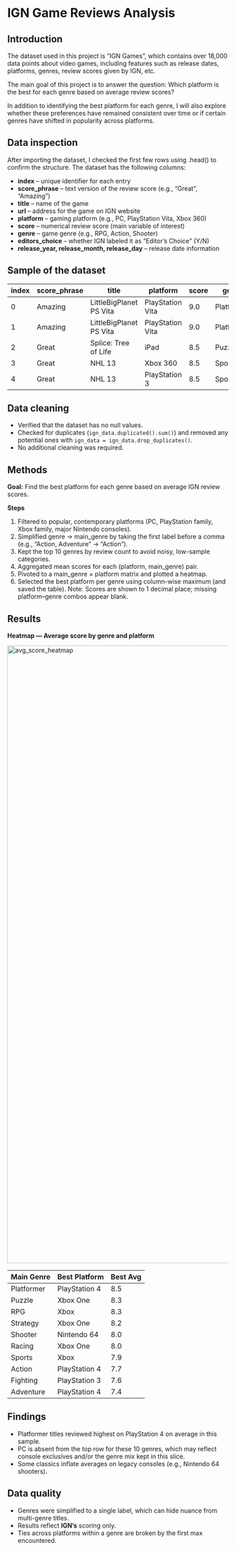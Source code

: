 # IGN Game Reviews Analysis

## Introduction
The dataset used in this project is “IGN Games”, which contains over 18,000 data points about video games, including features such as release dates, platforms, genres, review scores given by IGN, etc.

The main goal of this project is to answer the question:
Which platform is the best for each genre based on average review scores?

In addition to identifying the best platform for each genre, I will also explore whether these preferences have remained consistent over time or if certain genres have shifted in popularity across platforms.

## Data inspection
After importing the dataset, I checked the first few rows using .head() to confirm the structure. The dataset has the following columns:

- **index** – unique identifier for each entry  
- **score_phrase** – text version of the review score (e.g., “Great”, “Amazing”)  
- **title** – name of the game  
- **url** – address for the game on IGN website  
- **platform** – gaming platform (e.g., PC, PlayStation Vita, Xbox 360)  
- **score** – numerical review score (main variable of interest)  
- **genre** – game genre (e.g., RPG, Action, Shooter)  
- **editors_choice** – whether IGN labeled it as “Editor’s Choice” (Y/N)  
- **release_year, release_month, release_day** – release date information

## Sample of the dataset

| index | score_phrase | title                   | platform        | score | genre      | editors_choice | release_year |
|-------|--------------|-------------------------|-----------------|-------|------------|----------------|--------------|
| 0     | Amazing      | LittleBigPlanet PS Vita | PlayStation Vita| 9.0   | Platformer | Y              | 2012         |
| 1     | Amazing      | LittleBigPlanet PS Vita | PlayStation Vita| 9.0   | Platformer | Y              | 2012         |
| 2     | Great        | Splice: Tree of Life    | iPad            | 8.5   | Puzzle     | N              | 2012         |
| 3     | Great        | NHL 13                  | Xbox 360        | 8.5   | Sports     | N              | 2012         |
| 4     | Great        | NHL 13                  | PlayStation 3   | 8.5   | Sports     | N              | 2012         |

## Data cleaning
- Verified that the dataset has no null values.
- Checked for duplicates (`ign_data.duplicated().sum()`) and removed any potential ones with `ign_data = ign_data.drop_duplicates()`.
- No additional cleaning was required.

## Methods
**Goal:** Find the best platform for each genre based on average IGN review scores.

**Steps**
1) Filtered to popular, contemporary platforms (PC, PlayStation family, Xbox family, major Nintendo consoles).
2) Simplified genre -> main_genre by taking the first label before a comma (e.g., “Action, Adventure” -> “Action”).
3) Kept the top 10 genres by review count to avoid noisy, low-sample categories.
4) Aggregated mean scores for each (platform, main_genre) pair.
5) Pivoted to a main_genre × platform matrix and plotted a heatmap.
6) Selected the best platform per genre using column-wise maximum (and saved the table).
   Note: Scores are shown to 1 decimal place; missing platform–genre combos appear blank.

## Results
**Heatmap — Average score by genre and platform**

<img width="2207" height="1402" alt="avg_score_heatmap" src="https://github.com/user-attachments/assets/ab97013a-4a5d-4859-9f62-5a3239d4c1e9" />

| Main Genre | Best Platform | Best Avg |
|------------|---------------|----------|
|Platformer  |PlayStation 4  | 8.5      |
|Puzzle      |Xbox One       | 8.3      |
|RPG         |Xbox           | 8.3      |
|Strategy    |Xbox One       | 8.2      |
|Shooter     |Nintendo 64    | 8.0      |
|Racing      |Xbox One       | 8.0      |
|Sports      |Xbox           | 7.9      |
|Action      |PlayStation 4  | 7.7      |
|Fighting    |PlayStation 3  | 7.6      |
|Adventure   |PlayStation 4  | 7.4      |

## Findings
- Platformer titles reviewed highest on PlayStation 4 on average in this sample.
- PC is absent from the top row for these 10 genres, which may reflect console exclusives and/or the genre mix kept in this slice.
- Some classics inflate averages on legacy consoles (e.g., Nintendo 64 shooters).

## Data quality
- Genres were simplified to a single label, which can hide nuance from multi-genre titles.
- Results reflect **IGN’s** scoring only.
- Ties across platforms within a genre are broken by the first max encountered.
